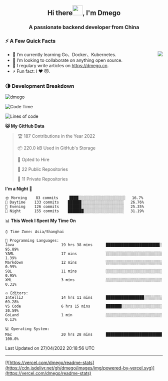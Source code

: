<h2 align="center">Hi there<img src="https://cdn.jsdelivr.net/gh/dmego/images/img/Hi.gif" height="32" />, I'm Dmego </h2>
<h3 align="center">A passionate backend developer from China</h3>

### ⚡️ A Few Quick Facts

<img align="right" src="https://readme-stats-dmego.vercel.app/api?username=dmego&show_icons=true&icon_color=1573B3&hide_title=true&text_color=718096&bg_color=00000000&hide_border=true"/>

<ul>
    <li> 🌱 I’m currently learning Go、Docker、Kubernetes.</li>
    <li> 👯 I’m looking to collaborate on anything open source.</li>
    <li> 📝 I regulary write articles on <a href="https://dmego.cn">https://dmego.cn</a>.</li>
    <li> ⚡ Fun fact: I ❤️ 😻.</li>
</ul>

### 🌗 Development Breakdown

<img src="https://komarev.com/ghpvc/?username=dmego" alt="dmego" />

<!--START_SECTION:waka-->
![Code Time](http://img.shields.io/badge/Code%20Time-1%2C182%20hrs%2024%20mins-blue)

![Lines of code](https://img.shields.io/badge/From%20Hello%20World%20I%27ve%20Written-246%20Thousand%20lines%20of%20code-blue)

**🐱 My GitHub Data** 

> 🏆 187 Contributions in the Year 2022
 > 
> 📦 220.0 kB Used in GitHub's Storage 
 > 
> 💼 Opted to Hire
 > 
> 📜 22 Public Repositories 
 > 
> 🔑 11 Private Repositories  
 > 
**I'm a Night 🦉** 

```text
🌞 Morning    83 commits     ████░░░░░░░░░░░░░░░░░░░░░   16.7% 
🌆 Daytime    133 commits    ██████░░░░░░░░░░░░░░░░░░░   26.76% 
🌃 Evening    126 commits    ██████░░░░░░░░░░░░░░░░░░░   25.35% 
🌙 Night      155 commits    ███████░░░░░░░░░░░░░░░░░░   31.19%

```


📊 **This Week I Spent My Time On** 

```text
⌚︎ Time Zone: Asia/Shanghai

💬 Programming Languages: 
Java                     19 hrs 38 mins      ████████████████████████░   95.89% 
YAML                     17 mins             ░░░░░░░░░░░░░░░░░░░░░░░░░   1.39% 
Markdown                 12 mins             ░░░░░░░░░░░░░░░░░░░░░░░░░   0.99% 
SQL                      11 mins             ░░░░░░░░░░░░░░░░░░░░░░░░░   0.95% 
XML                      3 mins              ░░░░░░░░░░░░░░░░░░░░░░░░░   0.31%

🔥 Editors: 
IntelliJ                 14 hrs 11 mins      █████████████████░░░░░░░░   69.28% 
VS Code                  6 hrs 15 mins       ███████░░░░░░░░░░░░░░░░░░   30.59% 
GoLand                   1 min               ░░░░░░░░░░░░░░░░░░░░░░░░░   0.13%

💻 Operating System: 
Mac                      20 hrs 28 mins      █████████████████████████   100.0%

```


 Last Updated on 27/04/2022 20:18:56 UTC
<!--END_SECTION:waka-->

---

[![https://vercel.com/dmego/readme-stats](https://cdn.jsdelivr.net/gh/dmego/images/img/powered-by-vercel.svg)](https://vercel.com/dmego/readme-stats)

